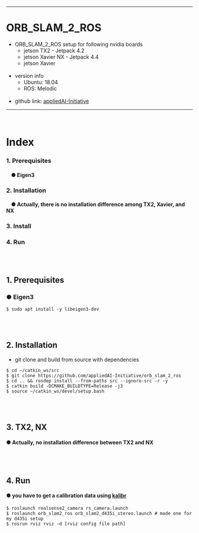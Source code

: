 ***
# ORB_SLAM_2_ROS
+ ORB_SLAM_2_ROS setup for following nvidia boards
    + jetson TX2 - Jetpack 4.2
    + jetson Xavier NX - Jetpack 4.4
    + jetson Xavier
    <br>
+ version info
    + Ubuntu: 18.04 
    + ROS: Melodic 
    <br>
+ github link: [appliedAI-Initiative](https://github.com/appliedAI-Initiative/orb_slam_2_ros)
***
<br>

# Index
### 1. Prerequisites
####    &nbsp;&nbsp;&nbsp;&nbsp;● Eigen3
### 2. Installation
####    &nbsp;&nbsp;&nbsp;&nbsp;● Actually, there is no installation difference among TX2, Xavier, and NX
### 3. Install
### 4. Run
<br><br>

## 1. Prerequisites
### ● Eigen3
```
$ sudo apt install -y libeigen3-dev
```
<br><br>

## 2. Installation
+ git clone and build from source with dependencies
```
$ cd ~/catkin_ws/src
$ git clone https://github.com/appliedAI-Initiative/orb_slam_2_ros
$ cd .. && rosdep install --from-paths src --ignore-src -r -y
$ catkin build -DCMAKE_BUILDTYPE=Release -j3
$ source ~/catkin_ws/devel/setup.bash
```
<br><br>

## 3. TX2, NX
#### ● Actually, no installation difference between TX2 and NX
<br><br>


## 4. Run
#### ● you have to get a calibration data using [kalibr](https://github.com/zinuok/kalibr)
```
$ roslaunch realsense2_camera rs_camera.launch
$ roslaunch orb_slam2_ros orb_slam2_d435i_stereo.launch # made one for my d435i setup
$ rosrun rviz rviz -d [rviz config file path]
```

